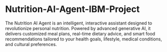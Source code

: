 # Nutrition-AI-Agent-IBM-Project
The Nutrition AI Agent is an intelligent, interactive assistant designed to revolutionize personal nutrition. Powered by advanced generative AI, it delivers customized meal plans, real-time dietary advice, and smart food recommendations tailored to your health goals, lifestyle, medical conditions, and cultural preferences.
